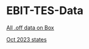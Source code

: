 # EBIT-TES-Data

[All .off data on Box](https://clemson.box.com/s/pf6lkmld7ysok4g4z2pkoebcs2qr8qye)

[Oct 2023 states](https://docs.google.com/spreadsheets/d/1UuKfGSXC9OCJF7KlCLSc-sbukrjmtoBDWNnyksyANA8/edit?usp=sharing)
